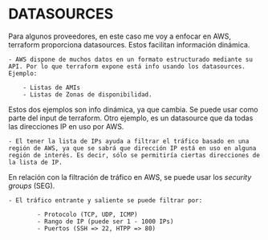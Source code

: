 #                   DATASOURCES

Para algunos proveedores, en este caso me voy a enfocar en AWS, terraform proporciona datasources. Estos facilitan información dinámica. 

    - AWS dispone de muchos datos en un formato estructurado mediante su API. Por lo que terraform expone está info usando los datasources. Ejemplo:

        - Listas de AMIs
        - Listas de Zonas de disponibilidad.

Estos dos ejemplos son info dinámica, ya que cambia. Se puede usar como parte del input de terraform. Otro ejemplo, es un datasource que da todas las direcciones IP en uso por AWS. 

    - El tener la lista de IPs ayuda a filtrar el tráfico basado en una región de AWS, ya que se sabrá que dirección IP está en uso en alguna región de interés. Es decir, sólo se permitiría ciertas direcciones de la lista de IP.

En relación con la filtración de tráfico en AWS, se puede usar los *security groups* (SEG). 

    - El tráfico entrante y saliente se puede filtrar por:
    
            - Protocolo (TCP, UDP, ICMP)            
            - Rango de IP (puede ser 1 - 1000 IPs)
            - Puertos (SSH => 22, HTPP => 80)
    
